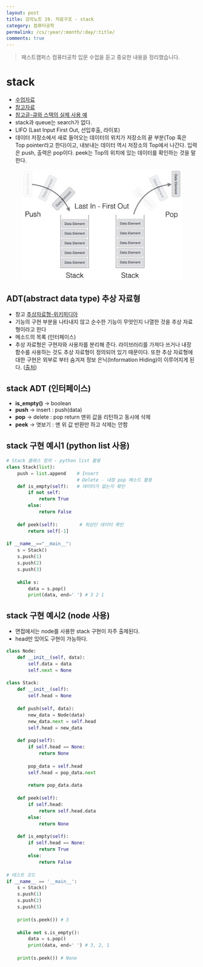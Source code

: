 ```yaml
---
layout: post
title: 강의노트 19. 자료구조 - stack
category: 컴퓨터공학
permalink: /cs/:year/:month/:day/:title/
comments: true
---
```

> 패스트캠퍼스 컴퓨터공학 입문 수업을 듣고 중요한 내용을 정리했습니다.

# stack
- [수업자료](https://github.com/ythwork/ComputerScienceSchool/blob/master/lecture/datastructure/stack_queue/stack_queue.pdf)
- [참고자료](http://blog.eairship.kr/210)
- [참고글-큐와 스택의 실제 사용 예](http://hashcode.co.kr/questions/1830/%EC%9E%90%EB%A3%8C%EA%B5%AC%EC%A1%B0%ED%81%90-%EC%99%80-%EC%8A%A4%ED%83%9D%EC%9D%98-%EC%8B%A4%EC%A0%9C-%EC%82%AC%EC%9A%A9%EC%98%88%EB%A5%BC-%EC%95%8C%EA%B3%A0%EC%8B%B6%EC%8A%B5%EB%8B%88%EB%8B%A4)
- stack과 queue는 search가 없다.
- LIFO (Last Input First Out, 선입후출, 라이포)
- 데이터 저장소에서 새로 들어오는 데이터의 위치가 저장소의 끝 부분(Top 혹은 Top pointer라고 한다)이고, 내보내는 데이터 역시 저장소의 Top에서 나간다. 입력은 push, 출력은 pop이다. peek는 Top의 위치에 있는 데이터를 확인하는 것을 말한다.

<center>
 <figure>
 <img src="/assets/post-img/cs/stack.jpg" alt="views">
 <figcaption></figcaption>
 </figure>
 </center>

## ADT(abstract data type) 추상 자료형
- 참고 [추상자료형-위키피디아](https://ko.wikipedia.org/wiki/%EC%B6%94%EC%83%81_%EC%9E%90%EB%A3%8C%ED%98%95)
- 기능의 구현 부분을 나타내지 않고 순수한 기능이 무엇인지 나열한 것을 추상 자료형이라고 한다
- 메소드의 목록 (인터페이스)
- 추상 자료형은 구현자와 사용자를 분리해 준다. 라이브러리를 가져다 쓰거나 내장 함수를 사용하는 것도 추상 자료형이 정의되어 있기 때문이다. 또한 추상 자료형에 대한 구현은 외부로 부터 숨겨져 정보 은닉(Information Hiding)이 이루어지게 된다. ([출처](http://ledgku.tistory.com/41))

## stack ADT (인터페이스)
- **is_empty()** -> boolean
- **push** -> insert : push(data)
- **pop** -> delete : pop return 맨위 값을 리턴하고 동시에 삭제
- **peek** -> 엿보기 : 맨 위 값 반환만 하고 삭제는 안함

## stack 구현 예시1 (python list 사용)

```python
# Stack 클래스 정의 - python list 활용
class Stack(list):
    push = list.append    # Insert
                          # Delete - 내장 pop 메소드 활용
    def is_empty(self):   # 데이터가 없는지 확인
        if not self:
            return True
        else:
            return False

    def peek(self):        # 최상단 데이터 확인
        return self[-1]

if __name__=="__main__":
    s = Stack()
    s.push(1)
    s.push(2)
    s.push(3)

    while s:
        data = s.pop()
        print(data, end=' ') # 3 2 1
```

## stack 구현 예시2 (node 사용)
- 면접에서는 node를 사용한 stack 구현이 자주 출제된다.
- head만 있어도 구현이 가능하다.

```python
class Node:
    def __init__(self, data):
        self.data = data
        self.next = None

class Stack:
    def __init__(self):
        self.head = None

    def push(self, data):
        new_data = Node(data)
        new_data.next = self.head
        self.head = new_data

    def pop(self):
        if self.head == None:
            return None

        pop_data = self.head   
        self.head = pop_data.next

        return pop_data.data

    def peek(self):
        if self.head:
            return self.head.data
        else:
            return None

    def is_empty(self):
        if self.head == None:
            return True
        else:
            return False

# 테스트 코드
if __name__ == '__main__':
    s = Stack()
    s.push(1)
    s.push(2)
    s.push(3)

    print(s.peek()) # 3

    while not s.is_empty():
        data = s.pop()
        print(data, end=' ') # 3, 2, 1

    print(s.peek()) # None
```

